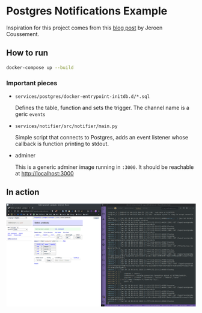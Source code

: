 # Postgres Notifications Example

Inspiration for this project comes from this
[blog post](https://coussej.github.io/2015/09/15/Listening-to-generic-JSON-notifications-from-PostgreSQL-in-Go/)
by Jeroen Coussement.

## How to run

```bash
docker-compose up --build
```

### Important pieces

* `services/postgres/docker-entrypoint-initdb.d/*.sql`

  Defines the table, function and sets the trigger. The
  channel name is a geric `events`
* `services/notifier/src/notifier/main.py`

  Simple script that connects to Postgres, adds an event listener
  whose callback is function printing to stdout.

* adminer

  This is a generic adminer image running in `:3000`. It should
  be reachable at [http://localhost:3000](http://localhost:3000/?pgsql=postgres&username=postgres&db=example&ns=public&select=products)

## In action

![](./docs/img/deepin-screen-recorder_Select%20area_20200726122102.gif)

